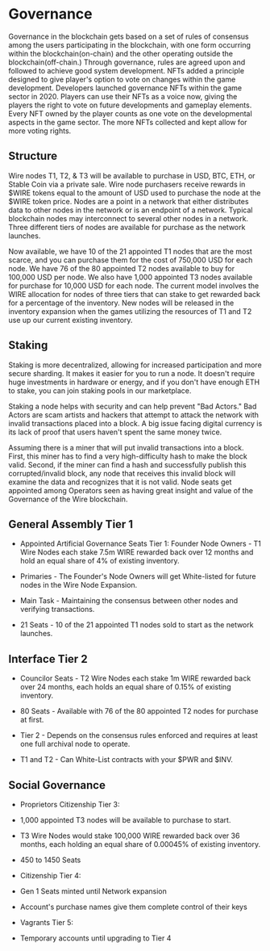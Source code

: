 Governance
==========
Governance in the blockchain gets based on a set of rules of consensus among the users participating in the blockchain, with one form occurring within the blockchain(on-chain) and the other operating outside the blockchain(off-chain.) Through governance, rules are agreed upon and followed to achieve good system development. NFTs added a principle designed to give player's option to vote on changes within the game development. Developers launched governance NFTs within the game sector in 2020. Players can use their NFTs as a voice now, giving the players the right to vote on future developments and gameplay elements. Every NFT owned by the player counts as one vote on the developmental aspects in the game sector. The more NFTs collected and kept allow for more voting rights.


Structure
---------

Wire nodes T1, T2, & T3 will be available to purchase in USD, BTC, ETH, or Stable Coin via a private sale. Wire node purchasers receive rewards in $WIRE tokens equal to the amount of USD used to purchase the node at the $WIRE token price. Nodes are a point in a network that either distributes data to other nodes in the network or is an endpoint of a network. Typical blockchain nodes may interconnect to several other nodes in a network. Three different tiers of nodes are available for purchase as the network launches.

Now available, we have 10 of the 21 appointed T1 nodes that are the most scarce, and you can purchase them for the cost of 750,000 USD for each node. We have 76 of the 80 appointed T2 nodes available to buy for 100,000 USD per node. We also have 1,000 appointed T3 nodes available for purchase for 10,000 USD for each node. The current model involves the WIRE allocation for nodes of three tiers that can stake to get rewarded back for a percentage of the inventory. New nodes will be released in the inventory expansion when the games utilizing the resources of T1 and T2 use up our current existing inventory.

Staking
-----

Staking is more decentralized, allowing for increased participation and more secure sharding. It makes it easier for you to run a node. It doesn't require huge investments in hardware or energy, and if you don't have enough ETH to stake, you can join staking pools in our marketplace.

Staking a node helps with security and can help prevent "Bad Actors." Bad Actors are scam artists and hackers that attempt to attack the network with invalid transactions placed into a block. A big issue facing digital currency is its lack of proof that users haven't spent the same money twice.

Assuming there is a miner that will put invalid transactions into a block. First, this miner has to find a very high-difficulty hash to make the block valid. Second, if the miner can find a hash and successfully publish this corrupted/invalid block, any node that receives this invalid block will examine the data and recognizes that it is not valid. Node seats get appointed among Operators seen as having great insight and value of the Governance of the Wire blockchain.

General Assembly Tier 1
-----------------------

-  Appointed Artificial Governance Seats Tier 1: Founder Node Owners - T1 Wire Nodes each stake 7.5m WIRE rewarded back over 12 months and hold an equal share of 4% of existing inventory. 

-  Primaries - The Founder's Node Owners will get White-listed for future nodes in the Wire Node Expansion.

-  Main Task - Maintaining the consensus between other nodes and verifying transactions.

-  21 Seats - 10 of the 21 appointed T1 nodes sold to start as the network launches.

Interface Tier 2
----------------

-  Councilor Seats - T2 Wire Nodes each stake 1m WIRE rewarded back over 24 months, each holds an equal share of 0.15% of existing inventory.

-  80 Seats - Available with 76 of the 80 appointed T2 nodes for purchase at first.

-  Tier 2 - Depends on the consensus rules enforced and requires at least one full archival node to operate.

-  T1 and T2 - Can White-List contracts with your $PWR and $INV.

Social Governance
-----------------

- Proprietors Citizenship Tier 3:

- 1,000 appointed T3 nodes will be available to purchase to start. 

- T3 Wire Nodes would stake 100,000 WIRE rewarded back over 36 months, each holding an equal share of 0.00045% of existing inventory. 

- 450 to 1450 Seats

- Citizenship Tier 4:

- Gen 1 Seats minted until Network expansion 

- Account's purchase names give them complete control of their keys

- Vagrants Tier 5:

- Temporary accounts until upgrading to Tier 4
